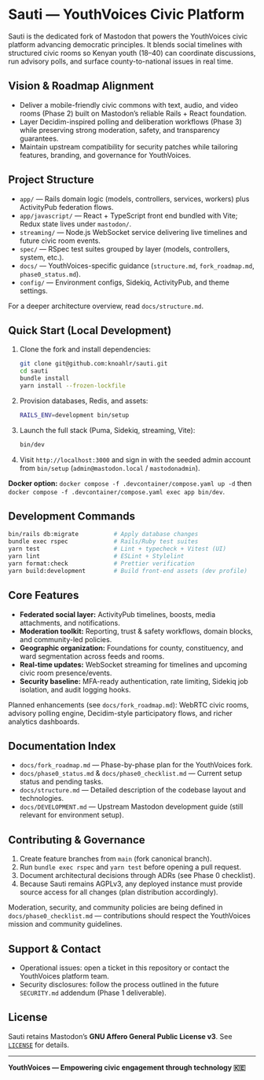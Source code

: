 # Sauti — YouthVoices Civic Platform

Sauti is the dedicated fork of Mastodon that powers the YouthVoices civic platform advancing democratic principles. It blends social timelines with structured civic rooms so Kenyan youth (18–40) can coordinate discussions, run advisory polls, and surface county-to-national issues in real time.

## Vision & Roadmap Alignment
- Deliver a mobile-friendly civic commons with text, audio, and video rooms (Phase 2) built on Mastodon’s reliable Rails + React foundation.
- Layer Decidim-inspired polling and deliberation workflows (Phase 3) while preserving strong moderation, safety, and transparency guarantees.
- Maintain upstream compatibility for security patches while tailoring features, branding, and governance for YouthVoices.

## Project Structure
- `app/` — Rails domain logic (models, controllers, services, workers) plus ActivityPub federation flows.
- `app/javascript/` — React + TypeScript front end bundled with Vite; Redux state lives under `mastodon/`.
- `streaming/` — Node.js WebSocket service delivering live timelines and future civic room events.
- `spec/` — RSpec test suites grouped by layer (models, controllers, system, etc.).
- `docs/` — YouthVoices-specific guidance (`structure.md`, `fork_roadmap.md`, `phase0_status.md`).
- `config/` — Environment configs, Sidekiq, ActivityPub, and theme settings.

For a deeper architecture overview, read `docs/structure.md`.

## Quick Start (Local Development)
1. Clone the fork and install dependencies:
   ```bash
   git clone git@github.com:knoahlr/sauti.git
   cd sauti
   bundle install
   yarn install --frozen-lockfile
   ```
2. Provision databases, Redis, and assets:
   ```bash
   RAILS_ENV=development bin/setup
   ```
3. Launch the full stack (Puma, Sidekiq, streaming, Vite):
   ```bash
   bin/dev
   ```
4. Visit `http://localhost:3000` and sign in with the seeded admin account from `bin/setup` (`admin@mastodon.local` / `mastodonadmin`).

**Docker option:** `docker compose -f .devcontainer/compose.yaml up -d` then `docker compose -f .devcontainer/compose.yaml exec app bin/dev`.

## Development Commands
```bash
bin/rails db:migrate          # Apply database changes
bundle exec rspec             # Rails/Ruby test suites
yarn test                     # Lint + typecheck + Vitest (UI)
yarn lint                     # ESLint + Stylelint
yarn format:check             # Prettier verification
yarn build:development        # Build front-end assets (dev profile)
```

## Core Features
- **Federated social layer:** ActivityPub timelines, boosts, media attachments, and notifications.
- **Moderation toolkit:** Reporting, trust & safety workflows, domain blocks, and community-led policies.
- **Geographic organization:** Foundations for county, constituency, and ward segmentation across feeds and rooms.
- **Real-time updates:** WebSocket streaming for timelines and upcoming civic room presence/events.
- **Security baseline:** MFA-ready authentication, rate limiting, Sidekiq job isolation, and audit logging hooks.

Planned enhancements (see `docs/fork_roadmap.md`): WebRTC civic rooms, advisory polling engine, Decidim-style participatory flows, and richer analytics dashboards.

## Documentation Index
- `docs/fork_roadmap.md` — Phase-by-phase plan for the YouthVoices fork.
- `docs/phase0_status.md` & `docs/phase0_checklist.md` — Current setup status and pending tasks.
- `docs/structure.md` — Detailed description of the codebase layout and technologies.
- `docs/DEVELOPMENT.md` — Upstream Mastodon development guide (still relevant for environment setup).

## Contributing & Governance
1. Create feature branches from `main` (fork canonical branch).
2. Run `bundle exec rspec` and `yarn test` before opening a pull request.
3. Document architectural decisions through ADRs (see Phase 0 checklist).
4. Because Sauti remains AGPLv3, any deployed instance must provide source access for all changes (plan distribution accordingly).

Moderation, security, and community policies are being defined in `docs/phase0_checklist.md` — contributions should respect the YouthVoices mission and community guidelines.

## Support & Contact
- Operational issues: open a ticket in this repository or contact the YouthVoices platform team.
- Security disclosures: follow the process outlined in the future `SECURITY.md` addendum (Phase 1 deliverable).

## License
Sauti retains Mastodon’s **GNU Affero General Public License v3**. See [`LICENSE`](LICENSE) for details.

---
**YouthVoices — Empowering civic engagement through technology 🇰🇪**
